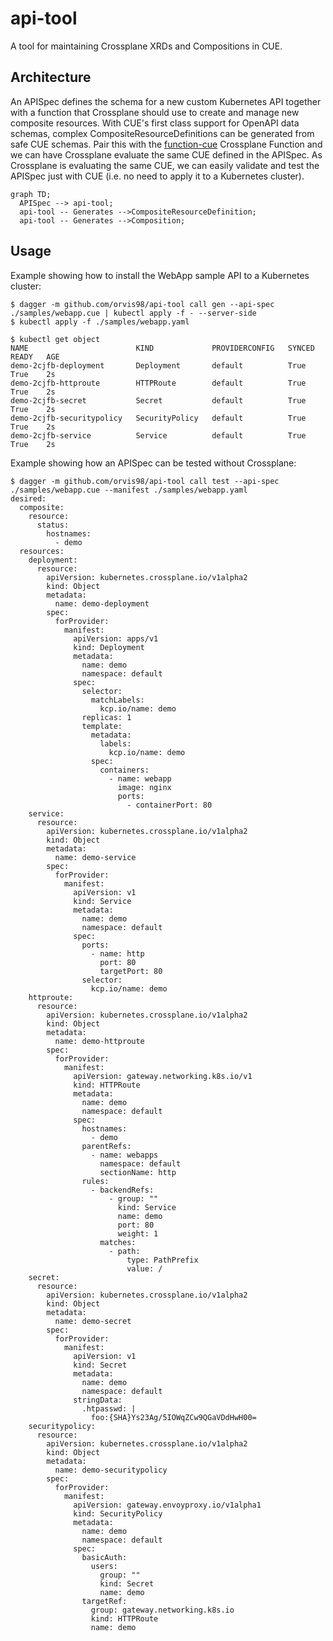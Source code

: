 # api-tool

A tool for maintaining Crossplane XRDs and Compositions in CUE.

## Architecture

An APISpec defines the schema for a new custom Kubernetes API together with a function that Crossplane should use to create and manage new composite resources.
With CUE's first class support for OpenAPI data schemas, complex CompositeResourceDefinitions can be generated from safe CUE schemas.
Pair this with the [function-cue](https://github.com/crossplane-contrib/function-cue) Crossplane Function and we can have Crossplane evaluate the same CUE defined in the APISpec.
As Crossplane is evaluating the same CUE, we can easily validate and test the APISpec just with CUE (i.e. no need to apply it to a Kubernetes cluster).

```mermaid
graph TD;
  APISpec --> api-tool;
  api-tool -- Generates -->CompositeResourceDefinition;
  api-tool -- Generates -->Composition;
```


## Usage

Example showing how to install the WebApp sample API to a Kubernetes cluster:

```console
$ dagger -m github.com/orvis98/api-tool call gen --api-spec ./samples/webapp.cue | kubectl apply -f - --server-side
$ kubectl apply -f ./samples/webapp.yaml

$ kubectl get object
NAME                        KIND             PROVIDERCONFIG   SYNCED   READY   AGE
demo-2cjfb-deployment       Deployment       default          True     True    2s
demo-2cjfb-httproute        HTTPRoute        default          True     True    2s
demo-2cjfb-secret           Secret           default          True     True    2s
demo-2cjfb-securitypolicy   SecurityPolicy   default          True     True    2s
demo-2cjfb-service          Service          default          True     True    2s
```

Example showing how an APISpec can be tested without Crossplane:

```console
$ dagger -m github.com/orvis98/api-tool call test --api-spec ./samples/webapp.cue --manifest ./samples/webapp.yaml
desired:
  composite:
    resource:
      status:
        hostnames:
          - demo
  resources:
    deployment:
      resource:
        apiVersion: kubernetes.crossplane.io/v1alpha2
        kind: Object
        metadata:
          name: demo-deployment
        spec:
          forProvider:
            manifest:
              apiVersion: apps/v1
              kind: Deployment
              metadata:
                name: demo
                namespace: default
              spec:
                selector:
                  matchLabels:
                    kcp.io/name: demo
                replicas: 1
                template:
                  metadata:
                    labels:
                      kcp.io/name: demo
                  spec:
                    containers:
                      - name: webapp
                        image: nginx
                        ports:
                          - containerPort: 80
    service:
      resource:
        apiVersion: kubernetes.crossplane.io/v1alpha2
        kind: Object
        metadata:
          name: demo-service
        spec:
          forProvider:
            manifest:
              apiVersion: v1
              kind: Service
              metadata:
                name: demo
                namespace: default
              spec:
                ports:
                  - name: http
                    port: 80
                    targetPort: 80
                selector:
                  kcp.io/name: demo
    httproute:
      resource:
        apiVersion: kubernetes.crossplane.io/v1alpha2
        kind: Object
        metadata:
          name: demo-httproute
        spec:
          forProvider:
            manifest:
              apiVersion: gateway.networking.k8s.io/v1
              kind: HTTPRoute
              metadata:
                name: demo
                namespace: default
              spec:
                hostnames:
                  - demo
                parentRefs:
                  - name: webapps
                    namespace: default
                    sectionName: http
                rules:
                  - backendRefs:
                      - group: ""
                        kind: Service
                        name: demo
                        port: 80
                        weight: 1
                    matches:
                      - path:
                          type: PathPrefix
                          value: /
    secret:
      resource:
        apiVersion: kubernetes.crossplane.io/v1alpha2
        kind: Object
        metadata:
          name: demo-secret
        spec:
          forProvider:
            manifest:
              apiVersion: v1
              kind: Secret
              metadata:
                name: demo
                namespace: default
              stringData:
                .htpasswd: |
                  foo:{SHA}Ys23Ag/5IOWqZCw9QGaVDdHwH00=
    securitypolicy:
      resource:
        apiVersion: kubernetes.crossplane.io/v1alpha2
        kind: Object
        metadata:
          name: demo-securitypolicy
        spec:
          forProvider:
            manifest:
              apiVersion: gateway.envoyproxy.io/v1alpha1
              kind: SecurityPolicy
              metadata:
                name: demo
                namespace: default
              spec:
                basicAuth:
                  users:
                    group: ""
                    kind: Secret
                    name: demo
                targetRef:
                  group: gateway.networking.k8s.io
                  kind: HTTPRoute
                  name: demo
```
